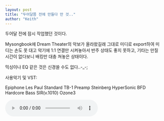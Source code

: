```yaml
---
layout: post
title: "두어달쯤 전에 만들다 만 것.."
author: "Keith"
---
```


두어달 전에 잠시 작업했던 것이다.

Mysongbook에 Dream Theater의 악보가 올라왔길래 그대로 미디로 export하여
미디는 손도 못 대고 악기에 1:1 연결만 시켜놓아서 반주 상태도 좋지 못하고,
기타는 만질 시간이 없다보니 배킹만 대충 쳐놓은 상태이다.

믹싱이나 EQ 같은 것은 신경쓸 수도 없다..-_-;

사용악기 및 VST:

Epiphone Les Paul Standard
TB-1 Preamp
Steinberg HyperSonic
BFD
Hardcore Bass
SIR(v.1010)
Ozone3

<audio src="/assets/images/d41d8cd98f00b204e9800998ecf8427e.mp3" controls preload></audio>


